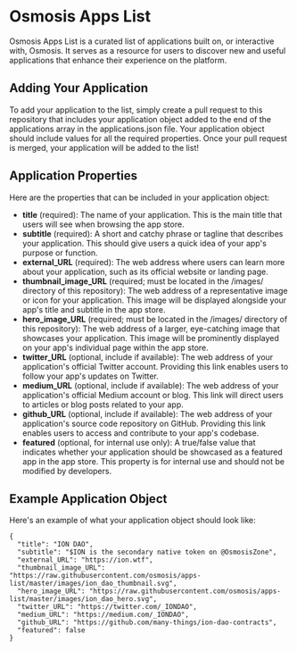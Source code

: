 # Osmosis Apps List
Osmosis Apps List is a curated list of applications built on, or interactive with, Osmosis. It serves as a resource for users to discover new and useful applications that enhance their experience on the platform.

## Adding Your Application
To add your application to the list, simply create a pull request to this repository that includes your application object added to the end of the applications array in the applications.json file. Your application object should include values for all the required properties. Once your pull request is merged, your application will be added to the list!

## Application Properties
Here are the properties that can be included in your application object:

 - **title** (required): The name of your application. This is the main title that users will see when browsing the app store.
 - **subtitle** (required): A short and catchy phrase or tagline that describes your application. This should give users a quick idea of your app's purpose or function.
 - **external_URL** (required): The web address where users can learn more about your application, such as its official website or landing page.
 - **thumbnail_image_URL** (required; must be located in the /images/ directory of this repository): The web address of a representative image or icon for your application. This image will be displayed alongside your app's title and subtitle in the app store.
 - **hero_image_URL** (required; must be located in the /images/ directory of this repository): The web address of a larger, eye-catching image that showcases your application. This image will be prominently displayed on your app's individual page within the app store.
 - **twitter_URL** (optional, include if available): The web address of your application's official Twitter account. Providing this link enables users to follow your app's updates on Twitter.
 - **medium_URL** (optional, include if available): The web address of your application's official Medium account or blog. This link will direct users to articles or blog posts related to your app.
 - **github_URL** (optional, include if available): The web address of your application's source code repository on GitHub. Providing this link enables users to access and contribute to your app's codebase.
 - **featured** (optional, for internal use only): A true/false value that indicates whether your application should be showcased as a featured app in the app store. This property is for internal use and should not be modified by developers.

## Example Application Object
Here's an example of what your application object should look like:
```
{
  "title": "ION DAO",
  "subtitle": "$ION is the secondary native token on @OsmosisZone",
  "external_URL": "https://ion.wtf",
  "thumbnail_image_URL": "https://raw.githubusercontent.com/osmosis/apps-list/master/images/ion_dao_thumbnail.svg",
  "hero_image_URL": "https://raw.githubusercontent.com/osmosis/apps-list/master/images/ion_dao_hero.svg",
  "twitter_URL": "https://twitter.com/_IONDAO",
  "medium_URL": "https://medium.com/_IONDAO",
  "github_URL": "https://github.com/many-things/ion-dao-contracts",
  "featured": false
}
```
